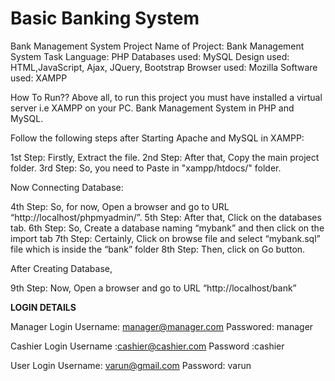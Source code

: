# Basic Banking System
Bank Management System Project
Name of Project:       Bank Management System Task
Language:              PHP
Databases used:        MySQL
Design used:           HTML,JavaScript, Ajax, JQuery, Bootstrap
Browser used:          Mozilla
Software used:         XAMPP

How To Run??
Above all, to run this project you must have installed a virtual server i.e XAMPP on your PC. Bank Management System in PHP and MySQL.

Follow the following steps after Starting Apache and MySQL in XAMPP:

1st Step: Firstly, Extract the file.
2nd Step: After that, Copy the main project folder.
3rd Step: So, you need to Paste in "xampp/htdocs/" folder.

Now Connecting Database:

4th Step: So, for now, Open a browser and go to URL “http://localhost/phpmyadmin/”.
5th Step: After that, Click on the databases tab.
6th Step: So, Create a database naming “mybank” and then click on the import tab
7th Step: Certainly, Click on browse file and select “mybank.sql” file which is inside the “bank” folder
8th Step: Then, click on Go button.

After Creating Database,

9th Step: Now, Open a browser and go to URL “http://localhost/bank”

**LOGIN DETAILS**

Manager Login
Username: manager@manager.com
Passwored: manager

Cashier Login
Username :cashier@cashier.com
Password :cashier

User Login
Username: varun@gmail.com
Password: varun
